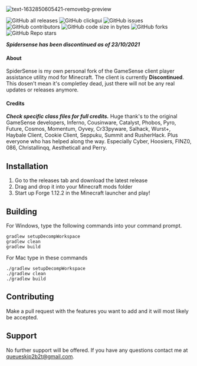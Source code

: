 <!-- PROJECT TITLE -->
![text-1632850605421-removebg-preview](https://user-images.githubusercontent.com/90464553/135137515-6f79ff51-c026-43ca-a54e-1c1c6336996c.png)

![GitHub all releases](https://img.shields.io/github/downloads/hausemasterissue/spidersense/total?logo=github) ![GitHub clickgui](https://img.shields.io/badge/clickgui%20key-O-1?logo=Github) ![GitHub issues](https://img.shields.io/github/issues/hausemasterissue/spidersense?logo=Github) ![GitHub contributors](https://img.shields.io/github/contributors/hausemasterissue/spidersense?logo=github) ![GitHub code size in bytes](https://img.shields.io/github/languages/code-size/hausemasterissue/spidersense?label=code%20pasted) ![GitHub forks](https://img.shields.io/github/forks/hausemasterissue/spidersense?logo=github) ![GitHub Repo stars](https://img.shields.io/github/stars/hausemasterissue/spidersense?logo=github)

**_Spidersense has been discontinued as of 23/10/2021_**

<!-- INFORMATION -->

#### About
SpiderSense is my own personal fork of the GameSense client player assistance utility mod for Minecraft. The client is currently **Discontinued**. This dosen't mean it's completley dead, just there will not be any real updates or releases anymore.

#### Credits
***Check specific class files for full credits.***
Huge thank's to the original GameSense developers, Inferno, Cousinware, Catalyst, Phobos, Pyro, Future, Cosmos, Momentum, Oyvey, Cr33pyware, Salhack, Wurst+, Haybale Client, Cookie Client, Seppuku, Summit and RusherHack. Plus everyone who has helped along the way. Especially Cyber, Hoosiers, FINZ0, 086, Christallinqq, Aestheticall and Perry.

<!-- INSTALLATION -->
## Installation
1. Go to the releases tab and download the latest release
2. Drag and drop it into your Minecraft mods folder
3. Start up Forge 1.12.2 in the Minecraft launcher and play!

## Building
For Windows, type the following commands into your command prompt.
```
gradlew setupDecompWorkspace
gradlew clean
gradlew build
```
For Mac type in these commands
```
./gradlew setupDecompWorkspace
./gradlew clean
./gradlew build
```

<!-- CONTRIBUTING -->
## Contributing
Make a pull request with the features you want to add and it will most likely be accepted.


<!-- SUPPORT -->
## Support
No further support will be offered. If you have any questions contact me at queueskip2b2t@gmail.com.


